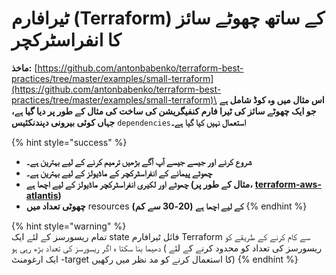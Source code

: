 # ٹیرافارم (Terraform) کے ساتھ چھوٹے سائز کا انفراسٹرکچر

**ماخذ:** [https://github.com/antonbabenko/terraform-best-practices/tree/master/examples/small-terraform](https://github.com/antonbabenko/terraform-best-practices/tree/master/examples/small-terraform)\
**اس مثال میں  وہ کوڈ شامل ہے جو ایک چھوٹے سائز کی ٹیرا فارم کنفیگریشن کی ساخت کی مثال کے طور پر دیا گیا ہے، جہاں کوئی بیرونی دپندنکئیس**  `dependencies`**استعمال نہیں کیا گیا ہے۔**

{% hint style="success" %}
* **شروع کرنے اور جیسے جیسے آپ آگے بڑھیں ترمیم کرنے کے لیے بہترین ہے۔**
* **چھوٹے پیمانے کے انفراسٹرکچر کے ماڈیولز کے لیے بہترین ہے۔**
* &#x20;**چھوٹے اور لکیری انفراسٹرکچر ماڈیولز کے لیے اچھا ہے (مثال کے طور پر،** [**terraform-aws-**](https://github.com/terraform-aws-modules/terraform-aws-atlantis)[**atlantis**](https://github.com/terraform-aws-modules/terraform-aws-atlantis)**)**
* **چھوٹی تعداد میں** resources **کے لیے اچھا ہے (20-30 سے کم)**
{% endhint %}

{% hint style="warning" %}
\
تمام ریسورسز کے لئے ایک state فائل ٹیرافارم Terraform سے کام کرنے کے طریقے کو دھیما بنا سکتا ہ اگر  ریسورسز کی تعداد بڑھ رہی ہو ( ریسورسز کی تعداد کو محدود کرنے کے لئے ایک ارغومنٹ -target کا استعمال کرنے کو مد نظر میں رکھیں)
{% endhint %}
